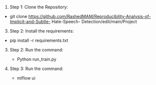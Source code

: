 1.  Step 1: Clone the Repository:
   - git clone https://github.com/RashedMAM/Reproducibility-Analysis-of-Implicit-and-Subtle-    Hate-Speech-  Detection/edit/main/Project

3. Step 2: Install the requirements:
  - pip install -r requirements.txt

3. Step 2: Run the command:
   - Python run_train.py

5. Step 3: Run the command:
   - mlflow ui
